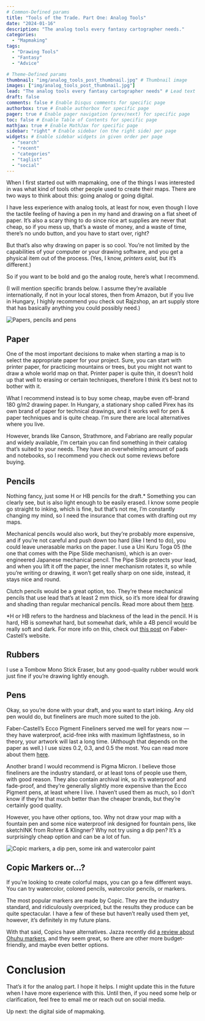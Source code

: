 ```yaml
---
# Common-Defined params
title: "Tools of the Trade. Part One: Analog Tools"
date: "2024-01-16"
description: "The analog tools every fantasy cartographer needs."
categories:
  - "Mapmaking"
tags:
  - "Drawing Tools"
  - "Fantasy"
  - "Advice"

# Theme-Defined params
thumbnail: "img/analog_tools_post_thumbnail.jpg" # Thumbnail image
images: ["img/analog_tools_post_thumbnail.jpg"]
lead: "The analog tools every fantasy cartographer needs" # Lead text
draft: false
comments: false # Enable Disqus comments for specific page
authorbox: true # Enable authorbox for specific page
pager: true # Enable pager navigation (prev/next) for specific page
toc: false # Enable Table of Contents for specific page
mathjax: true # Enable MathJax for specific page
sidebar: "right" # Enable sidebar (on the right side) per page
widgets: # Enable sidebar widgets in given order per page
  - "search"
  - "recent"
  - "categories"
  - "taglist"
  - "social"
---
```


When I first started out with mapmaking, one of the things I was interested in was what kind of tools other people used to create their maps. There are two ways to think about this: going analog or going digital.

I have less experience with analog tools, at least for now, even though I love the tactile feeling of having a pen in my hand and drawing on a flat sheet of paper. It’s also a scary thing to do since nice art supplies are never that cheap, so if you mess up, that’s a waste of money, and a waste of time, there’s no undo button, and you have to start over, right?

But that’s also why drawing on paper is so cool. You’re not limited by the capabilities of your computer or your drawing software, and you get a physical item out of the process. (Yes, I know, *printers exist,* but it’s different.)

So if you want to be bold and go the analog route, here’s what I recommend.

(I will mention specific brands below. I assume they’re available internationally, if not in your local stores, then from Amazon, but if you live in Hungary, I highly recommend you check out Rajzshop, an art supply store that has basically anything you could possibly need.)

![Papers, pencils and pens](../20240107-analogtools-DSC_3238.jpg)

## Paper

One of the most important decisions to make when starting a map is to select the appropriate paper for your project. Sure, you can start with printer paper, for practicing mountains or trees, but you might not want to draw a whole world map on that. Printer paper is quite thin, it doesn’t hold up that well to erasing or certain techniques, therefore I think it’s best not to bother with it.

What I recommend instead is to buy some cheap, maybe even off-brand 180 g/m2 drawing paper. In Hungary, a stationary shop called Pirex has its own brand of paper for technical drawings, and it works well for pen & paper techniques and is quite cheap. I’m sure there are local alternatives where you live.

However, brands like Canson, Strathmore, and Fabriano are really popular and widely available, I’m certain you can find something in their catalog that’s suited to your needs. They have an overwhelming amount of pads and notebooks, so I recommend you check out some reviews before buying.

## Pencils

Nothing fancy, just some H or HB pencils for the draft.* Something you can clearly see, but is also light enough to be easily erased. I know some people go straight to inking, which is fine, but that’s not me, I’m constantly changing my mind, so I need the insurance that comes with drafting out my maps.

Mechanical pencils would also work, but they’re probably more expensive, and if you’re not careful and push down too hard (like I tend to do), you could leave unerasable marks on the paper. I use a Uni Kuru Toga 05 (the one that comes with the Pipe Slide mechanism), which is an over-engineered Japanese mechanical pencil. The Pipe Slide protects your lead, and when you lift it off the paper, the inner mechanism rotates it, so while you’re writing or drawing, it won’t get really sharp on one side, instead, it stays nice and round.

Clutch pencils would be a great option, too. They’re these mechanical pencils that use lead that’s at least 2 mm thick, so it’s more ideal for drawing and shading than regular mechanical pencils. Read more about them [here](https://unsharpen.com/clutch-pencil-basics/).

*H or HB refers to the hardness and blackness of the lead in the pencil. H is hard, HB is somewhat hard, but somewhat dark, while a 4B pencil would be really soft and dark. For more info on this, check out [this post](https://www.fabercastell.com/blogs/creativity-for-life/graphite-pencil-lead-degree-hardness) on Faber-Castell’s website.

## Rubbers

I use a Tombow Mono Stick Eraser, but any good-quality rubber would work just fine if you’re drawing lightly enough.

## Pens

Okay, so you’re done with your draft, and you want to start inking. Any old pen would do, but fineliners are much more suited to the job.

Faber-Castell’s Ecco Pigment Fineliners served me well for years now — they have waterproof, acid-free inks with maximum lightfastness, so in theory, your artwork will last a long time. (Although that depends on the paper as well.) I use sizes 0.2, 0.3, and 0.5 the most. You can read more about them [here](https://www.faber-castell.eu/ecco-pigment).

Another brand I would recommend is Pigma Micron. I believe those fineliners are the industry standard, or at least tons of people use them, with good reason. They also contain archival ink, so it’s waterproof and fade-proof, and they’re generally slightly more expensive than the Ecco Pigment pens, at least where I live. I haven’t used them as much, so I don’t know if they’re that much better than the cheaper brands, but they’re certainly good quality.

However, you have other options, too. Why not draw your map with a fountain pen and some nice waterproof ink designed for fountain pens, like sketchINK from Rohrer & Klingner? Why not try using a dip pen? It’s a surprisingly cheap option and can be a lot of fun.

![Copic markers, a dip pen, some ink and watercolor paint](../20240107-analogtools-DSC_3290.jpg)

## Copic Markers or…?

If you’re looking to create colorful maps, you can go a few different ways. You can try watercolor, colored pencils, watercolor pencils, or markers.

The most popular markers are made by Copic. They are the industry standard, and ridiculously overpriced, but the results they produce can be quite spectacular. I have a few of these but haven’t really used them yet, however, it’s definitely in my future plans.

With that said, Copics have alternatives. Jazza recently did [a review about Ohuhu markers](https://www.youtube.com/watch?v=qcvULj_DPvU), and they seem great, so there are other more budget-friendly, and maybe even better options.

# Conclusion

That’s it for the analog part. I hope it helps. I might update this in the future when I have more experience with this. Until then, if you need some help or clarification, feel free to email me or reach out on social media.

Up next: the digital side of mapmaking.